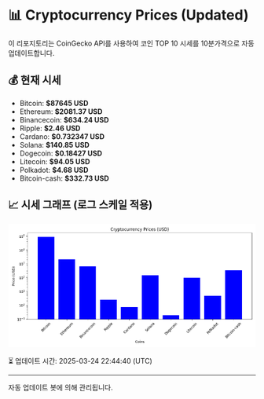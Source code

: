 
# 📊 Cryptocurrency Prices (Updated)

이 리포지토리는 CoinGecko API를 사용하여 코인 TOP 10 시세를 10분가격으로 자동 업데이트합니다.

## 💰 현재 시세
- Bitcoin: **$87645 USD**
- Ethereum: **$2081.37 USD**
- Binancecoin: **$634.24 USD**
- Ripple: **$2.46 USD**
- Cardano: **$0.732347 USD**
- Solana: **$140.85 USD**
- Dogecoin: **$0.18427 USD**
- Litecoin: **$94.05 USD**
- Polkadot: **$4.68 USD**
- Bitcoin-cash: **$332.73 USD**

## 📈 시세 그래프 (로그 스케일 적용)
![Crypto Prices](crypto_prices.png)

⏳ 업데이트 시간: 2025-03-24 22:44:40 (UTC)

---
자동 업데이트 봇에 의해 관리됩니다.
